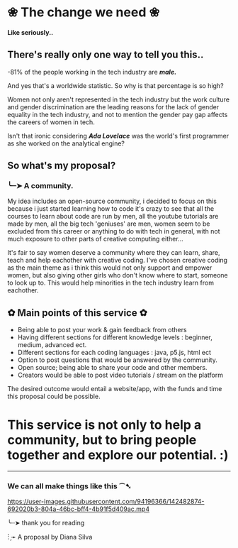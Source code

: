 # ❀ The change we need ❀
#### Like seriously..


## There's really only one way to tell you this..

-81% of the people working in the tech industry are ***male.***


And yes that's a worldwide statistic. So why is that percentage is so high?


Women not only aren't represented in the tech industry but the work culture and 
gender discrimination are the leading reasons for the lack of 
gender equality in the tech industry, and not to mention the gender pay gap
affects the careers of women in tech.

Isn't that ironic considering ***Ada Lovelace*** was the world's first programmer as she worked on the analytical engine?


## So what's my proposal?

### ╰┈➤ A community.

My idea includes an open-source community, i decided to focus on this because i just started learning how to code
it's crazy to see that all the courses to learn about code are run by men, all the youtube tutorials are made by men,
all the big tech 'geniuses' are men, women seem to be excluded from this career or anything to do with tech in general,
with not much exposure to other parts of creative computing either...

It's fair to say women deserve a community where they can learn, share, teach and help eachother with creative coding.
I've chosen creative coding as the main theme as i think this would not only support and empower women, but also giving other girls
who don't know where to start, someone to look up to. This would help minorities in the tech industry learn from eachother.

## ✿ Main points of this service ✿

- Being able to post your work & gain feedback from others
- Having different sections for different knowledge levels : beginner, medium, advanced ect.
- Different sections for each coding languages : java, p5.js, html ect 
- Option to post questions that would be answered by the community.
- Open source; being able to share your code and other members.
- Creators would be able to post video tutorials / stream on the platform 

The desired outcome would entail a website/app, with the funds and time this proposal could be possible.

# This service is not only to help a community, but to bring people together and explore our potential. :)  

-------- 

### We can all make things like this ⁀➷


https://user-images.githubusercontent.com/94196366/142482874-692020b3-804a-46bc-bff4-4b91f5d409ac.mp4


 
╰┈➤ thank you for reading

: ̗̀➛ A proposal by Diana Silva

